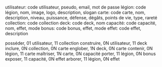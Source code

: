 utilisateur: code utilisateur, pseudo, email, mot de passe
légion: code légion, nom, image, logo, description, slogan
carte: code carte, nom, description, niveau, puissance, défense, dégâts, points de vie, type, rareté
collection: code collection
deck: code deck, nom
capacité: code capacité, nom, effet, mode
bonus: code bonus, effet, mode
effet: code effet, description

posséder, 01 utilisateur, 11 collection
construire, 0N utilisateur, 11 deck
inclure, 0N collection, 0N carte
englober, 1N deck, 0N carte
contenir, 0N légion, 11 carte
maîtriser, 1N carte, 0N capacité
porter, 11 légion, 0N bonus
exposer, 11 capacité, 0N effet
arborer, 11 légion, 0N effet